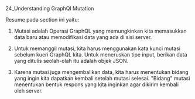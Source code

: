 24_Understanding GraphQl Mutation

Resume pada section ini yaitu:
1. Mutasi adalah Operasi GraphQL yang memungkinkan kita memasukkan data baru atau memodifikasi data yang ada di sisi server.

2. Untuk memanggil mutasi, kita harus menggunakan kata kunci mutasi sebelum kueri GraphQL kita. Untuk meneruskan tipe input, berikan data yang ditulis seolah-olah itu adalah objek JSON.

3. Karena mutasi juga mengembalikan data, kita harus menentukan bidang yang ingin kita dapatkan kembali setelah mutasi selesai. "Bidang" mutasi menentukan bentuk respons yang kita inginkan agar dikirim kembali oleh server.
